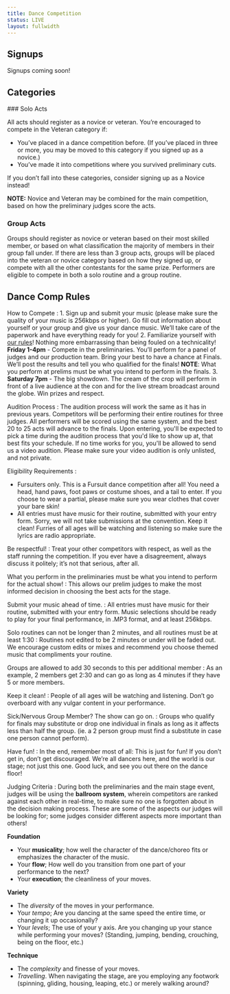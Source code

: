 ```yaml
---
title: Dance Competition
status: LIVE
layout: fullwidth
---
```


<div class="one-full bg-one">
<div class="page-wrapper">

<!-- 
## Location &amp; Times

### Preliminaries

**Friday 1-4pm @ Panel Room 7**

### Finals

**Saturday 7pm @ Main Stage**
-->

## Signups

Signups coming soon!

</div>
</div>



<div class="one-full bg-two">
<div class="page-wrapper">

## Categories

<div class="one_half">
### Solo Acts

All acts should register as a novice or veteran. You’re encouraged to compete in the Veteran category if:

- You’ve placed in a dance competition before. (If you’ve placed in three or more, you may be moved to this category if you signed up as a novice.)
- You’ve made it into competitions where you survived preliminary cuts.

If you don’t fall into these categories, consider signing up as a Novice instead!

**NOTE:** Novice and Veteran may be combined for the main competition, based on how the preliminary judges score the acts.

</div>
<div class="one_half">

### Group Acts

Groups should register as novice or veteran based on their most skilled member, or based on what classification the majority of members in their group fall under. If there are less than 3 group acts, groups will be placed into the veteran or novice category based on how they signed up, or compete with all the other contestants for the same prize.
Performers are eligible to compete in both a solo routine and a group routine.

</div>


</div>
</div>


<div class="one-full bg-four">
<div class="page-wrapper">

## Dance Comp Rules

<div class="accordion-list">

How to Compete
: 1. Sign up and submit your music (please make sure the quality of your music is 256kbps or higher).  Go fill out information about yourself or your group and give us your dance music.  We’ll take care of the paperwork and have everything ready for you!
  2. Familiarize yourself with <a href="#dancecomp-rules">our rules</a>! Nothing more embarrassing than being fouled on a technicality!
      **Friday 1-4pm** - Compete in the preliminaries.  You’ll perform for a panel of judges and our production team. Bring your best to have a chance at Finals.  We’ll post the results and tell you who qualified for the finals!
      **NOTE**: What you perform at prelims must be what you intend to perform in the finals.
  3.  **Saturday 7pm** - The big showdown.  The cream of the crop will perform in front of a live audience at the con and for the live stream broadcast around the globe.  Win prizes and respect.


Audition Process
: The audition process will work the same as it has in previous years. Competitors will be performing their entire routines for three judges. All performers will be scored using the same system, and the best 20 to 25 acts will advance to the finals. Upon entering, you'll be expected to pick a time during the audition process that you'd like to show up at, that best fits your schedule. If no time works for you, you'll be allowed to send us a video audition. Please make sure your video audition is only unlisted, and not private.


Eligibility Requirements
: 
  - Fursuiters only.  This is a Fursuit dance competition after all!  You need a head, hand paws, foot paws or costume shoes, and a tail to enter.  If you choose to wear a partial, please make sure you wear clothes that cover your bare skin!
  - All entries must have music for their routine, submitted with your entry form.  Sorry, we will not take submissions at the convention.  Keep it clean!  Furries of all ages will be watching and listening so make sure the lyrics are radio appropriate.


Be respectful!
: Treat your other competitors with respect, as well as the staff running the competition. If you ever have a disagreement, always discuss it politely; it’s not that serious, after all.

What you perform in the preliminaries must be what you intend to perform for the actual show!
: This allows our prelim judges to make the most informed decision in choosing the best acts for the stage.

Submit your music ahead of time.
: All entries must have music for their routine, submitted with your entry form. Music selections should be ready to play for your final performance, in .MP3 format, and at least 256kbps.

Solo routines can not be longer than 2 minutes, and all routines must be at least 1:30
: Routines not edited to be 2 minutes or under will be faded out. We encourage custom edits or mixes and recommend you choose themed music that compliments your routine.

Groups are allowed to add 30 seconds to this per additional member
: As an example, 2 members get 2:30 and can go as long as 4 minutes if they have 5 or more members.

Keep it clean!
: People of all ages will be watching and listening. Don’t go overboard with any vulgar content in your performance.

Sick/Nervous Group Member? The show can go on.
: Groups who qualify for finals may substitute or drop one individual in finals as long as it affects less than half the group.  (ie. a 2 person group must find a substitute in case one person cannot perform).

Have fun!
: In the end, remember most of all: This is just for fun! If you don’t get in, don’t get discouraged. We’re all dancers here, and the world is our stage; not just this one. Good luck, and see you out there on the dance floor!

Judging Criteria
: During both the preliminaries and the main stage event, judges will be using the **ballroom system**, wherein competitors are ranked against each other in real-time, to make sure no one is forgotten about in the decision making process.
  These are some of the aspects our judges will be looking for; some judges consider different aspects more important than others!
  
  **Foundation**
  - Your **musicality**; how well the character of the dance/choreo fits or emphasizes the character of the music.
  - Your **flow**; How well do you transition from one part of your performance to the next?
  - Your **execution**; the cleanliness of your moves.
  
  **Variety**
  - The *diversity* of the moves in your performance.
  - Your *tempo*; Are you dancing at the same speed the entire time, or changing it up occasionally?
  - Your *levels*; The use of your y axis. Are you changing up your stance while performing your moves? (Standing, jumping, bending, crouching, being on the floor, etc.)
  
  **Technique**
  - The *complexity* and finesse of your moves.
  - *Travelling*. When navigating the stage, are you employing any footwork (spinning, gliding, housing, leaping, etc.) or merely walking around?

</div>


</div>
</div>